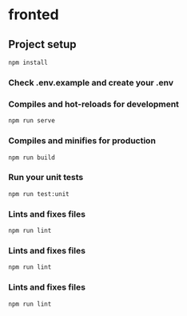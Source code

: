 # fronted

## Project setup
```
npm install
```

### Check .env.example and create your .env

### Compiles and hot-reloads for development
```
npm run serve
```

### Compiles and minifies for production
```
npm run build
```

### Run your unit tests
```
npm run test:unit
```

### Lints and fixes files
```
npm run lint
```

### Lints and fixes files
```
npm run lint
```

### Lints and fixes files
```
npm run lint
```
